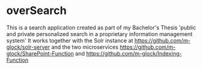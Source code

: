 # overSearch
This is a search application created as part of my Bachelor's Thesis 'public and private personalized search in a proprietary information management system'
It works together with the Solr instance at https://github.com/m-glock/solr-server and the two microservices https://github.com/m-glock/SharePoint-Function and https://github.com/m-glock/Indexing-Function
